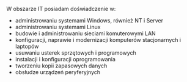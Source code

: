 W obszarze IT posiadam doświadczenie w:

- administrowaniu systemami Windows, również NT i Server 
- administrowaniu systemami Linux
- budowie i administrowaniu sieciami komuterowymi LAN
- konfiguracji, naprawie i modernizacji komputerów stacjonarnych i laptopów
- usuwaniu usterek sprzętowych i programowych
- instalacji i konfiguracji oprogramowania
- tworzeniu kopii zapasowych danych
- obsłudze urządzeń peryferyjnych
